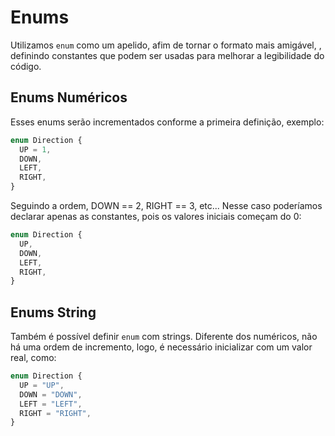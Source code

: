 # Enums

Utilizamos `enum` como um apelido, afim de tornar o formato mais amigável, , definindo constantes que podem ser usadas para melhorar a legibilidade do código.

## Enums Numéricos

Esses enums serão incrementados conforme a primeira definição, exemplo:

```ts
enum Direction {
  UP = 1,
  DOWN,
  LEFT,
  RIGHT,
}
```

Seguindo a ordem, DOWN == 2, RIGHT == 3, etc... Nesse caso poderíamos declarar apenas as constantes, pois os valores iniciais começam do 0:

```ts
enum Direction {
  UP,
  DOWN,
  LEFT,
  RIGHT,
}
```

## Enums String

Também é possível definir `enum` com strings. Diferente dos numéricos, não há uma ordem de incremento, logo, é necessário inicializar com um valor real, como:

```ts
enum Direction {
  UP = "UP",
  DOWN = "DOWN",
  LEFT = "LEFT",
  RIGHT = "RIGHT",
}
```
